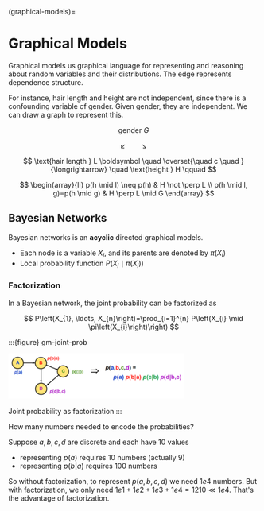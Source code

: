 (graphical-models)=
# Graphical Models

Graphical models us graphical language for representing and reasoning about random variables and their distributions. The edge represents dependence structure.

For instance, hair length and height are not independent, since there is a confounding variable of gender. Given gender, they are independent. We can draw a graph to represent this.

$$
\text{gender } G
$$

$$
\swarrow \qquad \searrow
$$

$$
\text{hair length } L  \boldsymbol \quad \overset{\quad c \quad }{\longrightarrow} \quad \text{height } H \qquad
$$


$$
\begin{array}{ll}
p(h \mid l) \neq p(h) & H \not \perp L \\
p(h \mid l, g)=p(h \mid g) & H \perp L \mid G
\end{array}
$$

## Bayesian Networks

Bayesian networks is an **acyclic** directed graphical models.

- Each node is a variable $X_i$, and its parents are denoted by $\pi(X_i)$
- Local probability function $P(X_i \mid \pi(X_i))$

### Factorization

In a Bayesian network, the joint probability can be factorized as

$$
P\left(X_{1}, \ldots, X_{n}\right)=\prod_{i=1}^{n} P\left(X_{i} \mid \pi\left(X_{i}\right)\right)
$$

:::{figure} gm-joint-prob

<img src="../imgs/gm-joint-prob.png" width = "70%" alt=""/>

Joint probability as factorization
:::

How many numbers needed to encode the probabilities?

Suppose $a,b,c,d$ are discrete and each have 10 values
- representing $p(a)$ requires 10 numbers (actually 9)
- representing $p(b \vert a)$ requires 100 numbers

So without factorization, to represent $p(a,b,c,d)$ we need $1e4$ numbers. But with factorization, we only need $1e1 + 1e2 + 1e3 + 1e4 = 1210 \ll 1e4$. That's the advantage of factorization.
